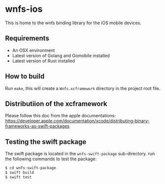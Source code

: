 # wnfs-ios
This is home to the wnfs binding library for the iOS mobile devices.
## Requirements
- An OSX environment
- Latest version of Golang and Gomobile installed
- Latest version of Rust installed
## How to build
Run `make`, this will create a `Wnfs.xcframework` directory in the project root file.

## Distributiion of the xcframework
Please follow this doc from the apple documentations: https://developer.apple.com/documentation/xcode/distributing-binary-frameworks-as-swift-packages

## Testing the swift package
The swift package is located in the  `wnfs-swift-package` sub-directory. run the following commands to test the package:
```sh
$ cd wnfs-swift-package
$ swift build
$ swift test
```